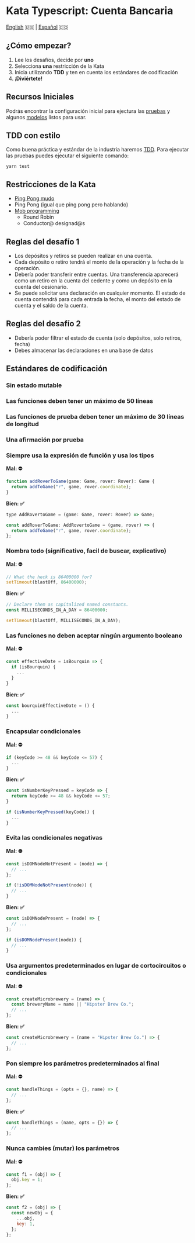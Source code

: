 # Kata Typescript: Cuenta Bancaria

[English](README.md) 🇺🇸 | [Español](README.es.md) 🇨🇴

## ¿Cómo empezar?

1. Lee los desafíos, decide por **uno**
2. Selecciona **una** restricción de la Kata
3. Inicia utilizando **TDD** y ten en cuenta los estándares de codificación
4. ¡**Diviértete!**

## Recursos Iniciales

Podrás encontrar la configuración inicial para ejectura las [pruebas](src/index.test.ts) y algunos [modelos](src/models.d.ts)
listos para usar.

## TDD con estilo

Como buena práctica y estándar de la industria haremos [TDD](https://en.wikipedia.org/wiki/Test-driven_development). Para ejecutar las pruebas puedes ejecutar el siguiente comando:

```shell
yarn test
```

## Restricciones de la Kata

- [Ping Pong mudo](https://kata-log.rocks/mute-ping-pong)
- Ping Pong (igual que ping pong pero hablando)
- [Mob programming](https://kata-log.rocks/mob-programming)
  - Round Robin
  - Conductor@ designad@s

## Reglas del desafío 1

- Los depósitos y retiros se pueden realizar en una cuenta.
- Cada depósito o retiro tendrá el monto de la operación y la fecha de la operación.
- Debería poder transferir entre cuentas. Una transferencia aparecerá como un retiro en la cuenta del cedente y como un depósito en la cuenta del cesionario.
- Se puede solicitar una declaración en cualquier momento. El estado de cuenta contendrá para cada entrada la fecha, el monto del estado de cuenta y el saldo de la cuenta.

## Reglas del desafío 2

- Debería poder filtrar el estado de cuenta (solo depósitos, solo retiros, fecha)
- Debes almacenar las declaraciones en una base de datos

## Estándares de codificación

### Sin estado mutable

### Las funciones deben tener un máximo de 50 líneas

### Las funciones de prueba deben tener un máximo de 30 líneas de longitud

### Una afirmación por prueba

### Siempre usa la expresión de función y usa los tipos

**Mal: ⛔️**

```javascript
function addRoverToGame(game: Game, rover: Rover): Game {
  return addToGame("r", game, rover.coordinate);
}
```

**Bien: ✅**

```javascript
type AddRovertoGame = (game: Game, rover: Rover) => Game;

const addRoverToGame: AddRovertoGame = (game, rover) => {
  return addToGame("r", game, rover.coordinate);
};
```

### Nombra todo (significativo, facil de buscar, explicativo)

**Mal: ⛔️**

```javascript
// What the heck is 86400000 for?
setTimeout(blastOff, 86400000);
```

**Bien: ✅**

```javascript
// Declare them as capitalized named constants.
const MILLISECONDS_IN_A_DAY = 86400000;

setTimeout(blastOff, MILLISECONDS_IN_A_DAY);
```

### Las funciones no deben aceptar ningún argumento booleano

**Mal: ⛔️**

```javascript
const effectiveDate = isBourquin => {
  if (isBourquin) {
    ...
  }
}
```

**Bien: ✅**

```javascript
const bourquinEffectiveDate = () {
  ...
}
```

### Encapsular condicionales

**Mal: ⛔️**

```javascript
if (keyCode >= 48 && keyCode <= 57) {
  ...
}
```

**Bien: ✅**

```javascript
const isNumberKeyPressed = keyCode => {
  return keyCode >= 48 && keyCode <= 57;
}

if (isNumberKeyPressed(keyCode)) {
  ...
}
```

### Evita las condicionales negativas

**Mal: ⛔️**

```javascript
const isDOMNodeNotPresent = (node) => {
  // ...
};

if (!isDOMNodeNotPresent(node)) {
  // ...
}
```

**Bien: ✅**

```javascript
const isDOMNodePresent = (node) => {
  // ...
};

if (isDOMNodePresent(node)) {
  // ...
}
```

### Usa argumentos predeterminados en lugar de cortocircuitos o condicionales

**Mal: ⛔️**

```javascript
const createMicrobrewery = (name) => {
  const breweryName = name || "Hipster Brew Co.";
  // ...
};
```

**Bien: ✅**

```javascript
const createMicrobrewery = (name = "Hipster Brew Co.") => {
  // ...
};
```

### Pon siempre los parámetros predeterminados al final

**Mal: ⛔️**

```javascript
const handleThings = (opts = {}, name) => {
  // ...
};
```

**Bien: ✅**

```javascript
const handleThings = (name, opts = {}) => {
  // ...
};
```

### Nunca cambies (mutar) los parámetros

**Mal: ⛔️**

```javascript
const f1 = (obj) => {
  obj.key = 1;
};
```

**Bien: ✅**

```javascript
const f2 = (obj) => {
  const newObj = {
    ...obj,
    key: 1,
  };
};
```
